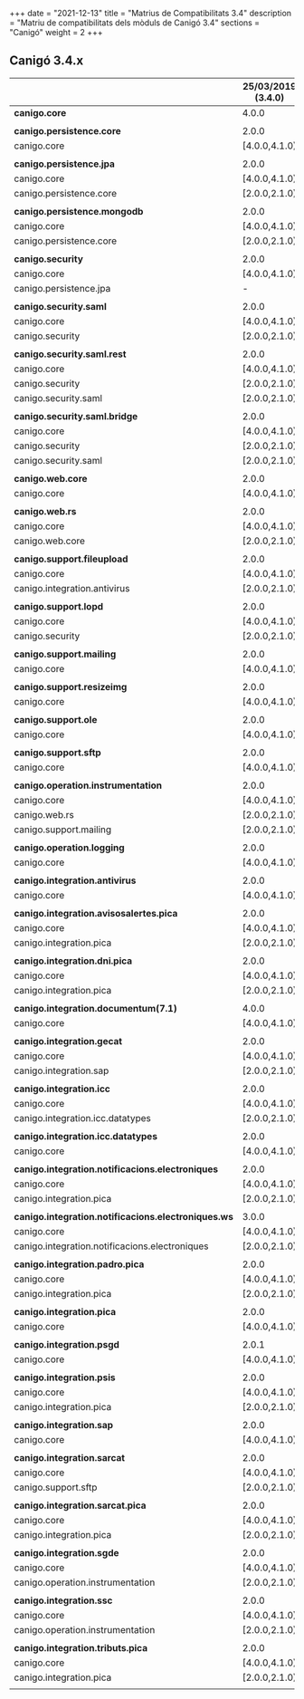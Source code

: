 +++
date        = "2021-12-13"
title       = "Matrius de Compatibilitats 3.4"
description = "Matriu de compatibilitats dels mòduls de Canigó 3.4"
sections    = "Canigó"
weight      = 2
+++

## Canigó 3.4.x

|                                                   		| 25/03/2019 (3.4.0)	| 17/09/2019 (3.4.1)	| 22/10/2019 (3.4.2)	| 26/03/2020 (3.4.3)	| 16/06/2020 (3.4.4)	| 09/09/2020 (3.4.5)	| 11/05/2021 (3.4.6)	| 13/12/2021 (3.4.7)	|
|---------------------------------------------------		|------------------		|------------------		|------------------		|------------------		|------------------		|------------------		|------------------		|------------------		|
| **canigo.core**                                   		| 4.0.0         			| 4.1.0         			| 4.1.0         			| 4.2.0         			| 4.3.0         			| 4.3.0         			| 4.3.0         			| 4.3.1         			|
|                                                   		|               			|               			|               			|               			|               			|               			|               			|               			|
| **canigo.persistence.core**                        		| 2.0.0          			| 2.1.0          			| 2.1.0          			| 2.2.0          			| 2.3.0          			| 2.3.0          			| 2.3.0          			| 2.3.1          			|
| canigo.core                                       		| [4.0.0,4.1.0)  			| [4.0.0,4.2.0)  			| [4.0.0,4.2.0)  			| [4.0.0,4.3.0)  			| [4.0.0,4.4.0)  			| [4.0.0,4.4.0)  			| [4.0.0,4.4.0)  			| [4.0.0,4.4.0)  			|
|                                                   		|               			|               			|               			|               			|               			|               			|               			|               			|
| **canigo.persistence.jpa**                         		| 2.0.0         			| 2.1.0         			| 2.1.0         			| 2.2.0         			| 2.3.0         			| 2.3.0         			| 2.3.1         			| 2.3.2         			|
| canigo.core                                       		| [4.0.0,4.1.0)  			| [4.0.0,4.2.0)  			| [4.0.0,4.2.0)  			| [4.0.0,4.3.0)  			| [4.0.0,4.4.0)  			| [4.0.0,4.4.0)  			| [4.0.0,4.4.0)  			| [4.0.0,4.4.0)  			|
| canigo.persistence.core                           		| [2.0.0,2.1.0)  			| [2.0.0,2.2.0)  			| [2.0.0,2.2.0)  			| [2.0.0,2.3.0)  			| [2.0.0,2.4.0)  			| [2.0.0,2.4.0)  			| [2.0.0,2.4.0)  			| [2.0.0,2.4.0)  			|
|                                                   		|               			|               			|               			|               			|               			|               			|               			|               			|
| **canigo.persistence.mongodb**                     		| 2.0.0          			| 2.1.0          			| 2.1.0          			| 2.2.0          			| 2.3.0          			| 2.3.0          			| 2.3.0          			| 2.3.1          			|
| canigo.core                                       		| [4.0.0,4.1.0)  			| [4.0.0,4.2.0)  			| [4.0.0,4.2.0)  			| [4.0.0,4.3.0)  			| [4.0.0,4.4.0)  			| [4.0.0,4.4.0)  			| [4.0.0,4.4.0)  			| [4.0.0,4.4.0)  			|
| canigo.persistence.core                           		| [2.0.0,2.1.0)  			| [2.0.0,2.2.0)  			| [2.0.0,2.2.0)  			| [2.0.0,2.3.0)  			| [2.0.0,2.4.0)  			| [2.0.0,2.4.0)  			| [2.0.0,2.4.0)  			| [2.0.0,2.4.0)  			|
|                                                   		|               			|               			|               			|               			|               			|               			|               			|               			|
| **canigo.security**                                		| 2.0.0         			| 2.1.0         			| 2.2.3         			| 2.3.0         			| 2.4.0         			| 2.4.0         			| 2.4.1         			| 2.4.2         			|
| canigo.core                                       		| [4.0.0,4.1.0)  			| [4.0.0,4.2.0)  			| [4.0.0,4.2.0)  			| [4.0.0,4.3.0)  			| [4.0.0,4.4.0)  			| [4.0.0,4.4.0)  			| [4.0.0,4.4.0)  			| [4.0.0,4.4.0)  			|
| canigo.persistence.jpa                             		| -             			| -              			| -             			| -             			| [2.0.0,2.4.0)  			| [2.0.0,2.4.0)  			| [2.0.0,2.4.0)  			| [2.0.0,2.4.0)  			|
|                                                   		|               			|               			|               			|               			|               			|               			|               			|               			|
| **canigo.security.saml**                           		| 2.0.0         			| 2.1.0         			| 2.2.0         			| 2.2.1         			| 2.3.0          			| 2.3.0          			| 2.3.0          			| 2.3.1          			|
| canigo.core                                       		| [4.0.0,4.1.0)  			| [4.0.0,4.2.0)  			| [4.0.0,4.2.0)  			| [4.0.0,4.3.0)  			| [4.0.0,4.4.0)  			| [4.0.0,4.4.0)  			| [4.0.0,4.4.0)  			| [4.0.0,4.4.0)  			|
| canigo.security                                   		| [2.0.0,2.1.0) 			| [2.0.0,2.2.0) 			| [2.0.0,2.3.0) 			| [2.0.0,2.4.0) 			| [2.0.0,2.5.0) 			| [2.0.0,2.5.0) 			| [2.0.0,2.5.0) 			| [2.0.0,2.5.0) 			|
|                                                   		|               			|               			|               			|               			|               			|               			|               			|               			|
| **canigo.security.saml.rest**                      		| 2.0.0          			| 2.1.0          			| 2.2.0          			| 2.2.1          			| 2.3.0          			| 2.3.0          			| 2.3.0          			| 2.3.1          			|
| canigo.core                                       		| [4.0.0,4.1.0)  			| [4.0.0,4.2.0)  			| [4.0.0,4.2.0)  			| [4.0.0,4.3.0)  			| [4.0.0,4.4.0)  			| [4.0.0,4.4.0)  			| [4.0.0,4.4.0)  			| [4.0.0,4.4.0)  			|
| canigo.security                                   		| [2.0.0,2.1.0) 			| [2.0.0,2.2.0) 			| [2.0.0,2.3.0) 			| [2.0.0,2.4.0) 			| [2.0.0,2.5.0) 			| [2.0.0,2.5.0) 			| [2.0.0,2.5.0) 			| [2.0.0,2.5.0) 			|
| canigo.security.saml                               		| [2.0.0,2.1.0) 			| [2.0.0,2.2.0) 			| [2.0.0,2.3.0) 			| [2.0.0,2.3.0) 			| [2.0.0,2.4.0) 			| [2.0.0,2.4.0) 			| [2.0.0,2.4.0) 			| [2.0.0,2.4.0) 			|
|                                                   		|               			|               			|               			|               			|               			|               			|               			|               			|
| **canigo.security.saml.bridge**                    		| 2.0.0          			| 2.1.0          			| 2.2.0          			| 2.2.1          			| 2.3.0          			| 2.3.1          			| 2.3.1          			| 2.3.2          			|
| canigo.core                                       		| [4.0.0,4.1.0)  			| [4.0.0,4.2.0)  			| [4.0.0,4.2.0)  			| [4.0.0,4.3.0)  			| [4.0.0,4.4.0)  			| [4.0.0,4.4.0)  			| [4.0.0,4.4.0)  			| [4.0.0,4.4.0)  			|
| canigo.security                                   		| [2.0.0,2.1.0) 			| [2.0.0,2.2.0) 			| [2.0.0,2.3.0) 			| [2.0.0,2.4.0) 			| [2.0.0,2.5.0) 			| [2.0.0,2.5.0) 			| [2.0.0,2.5.0) 			| [2.0.0,2.5.0) 			|
| canigo.security.saml                               		| [2.0.0,2.1.0) 			| [2.0.0,2.2.0) 			| [2.0.0,2.3.0) 			| [2.0.0,2.3.0) 			| [2.0.0,2.4.0) 			| [2.0.0,2.4.0) 			| [2.0.0,2.4.0) 			| [2.0.0,2.4.0) 			|
|                                                   		|               			|               			|               			|               			|               			|               			|               			|               			|
| **canigo.web.core**                                		| 2.0.0         			| 2.1.0         			| 2.1.0         			| 2.2.0         			| 2.3.0         			| 2.3.0         			| 2.3.0         			| 2.3.1         			|
| canigo.core                                       		| [4.0.0,4.1.0)  			| [4.0.0,4.2.0)  			| [4.0.0,4.2.0)  			| [4.0.0,4.3.0)  			| [4.0.0,4.4.0)  			| [4.0.0,4.4.0)  			| [4.0.0,4.4.0)  			| [4.0.0,4.4.0)  			|
|                                                   		|               			|               			|               			|               			|               			|               			|               			|               			|
| **canigo.web.rs**                                  		| 2.0.0         			| 2.1.0         			| 2.1.0         			| 2.2.0         			| 2.3.0         			| 2.3.1         			| 2.3.1         			| 2.3.2         			|
| canigo.core                                       		| [4.0.0,4.1.0)  			| [4.0.0,4.2.0)  			| [4.0.0,4.2.0)  			| [4.0.0,4.3.0)  			| [4.0.0,4.4.0)  			| [4.0.0,4.4.0)  			| [4.0.0,4.4.0)  			| [4.0.0,4.4.0)  			|
| canigo.web.core                                   		| [2.0.0,2.1.0) 			| [2.0.0,2.2.0) 			| [2.0.0,2.2.0) 			| [2.0.0,2.3.0) 			| [2.0.0,2.4.0) 			| [2.0.0,2.4.0) 			| [2.0.0,2.4.0) 			| [2.0.0,2.4.0) 			|
|                                                   		|               			|               			|               			|               			|               			|               			|               			|               			|
| **canigo.support.fileupload**                      		| 2.0.0         			| 2.1.0         			| 2.1.0         			| 2.2.0         			| 2.3.0         			| 2.3.0         			| 2.3.0         			| 2.3.1         			|
| canigo.core                                       		| [4.0.0,4.1.0)  			| [4.0.0,4.2.0)  			| [4.0.0,4.2.0)  			| [4.0.0,4.3.0)  			| [4.0.0,4.4.0)  			| [4.0.0,4.4.0)  			| [4.0.0,4.4.0)  			| [4.0.0,4.4.0)  			|
| canigo.integration.antivirus                      		| [2.0.0,2.1.0) 			| [2.0.0,2.2.0) 			| [2.0.0,2.2.0) 			| [2.0.0,2.4.0) 			| [2.0.0,2.5.0) 			| [2.0.0,2.5.0) 			| [2.0.0,2.5.0) 			| [2.0.0,2.5.0) 			|
|                                                   		|               			|               			|               			|               			|               			|               			|               			|               			|
| **canigo.support.lopd**                            		| 2.0.0         			| 2.1.0         			| 2.1.0         			| 2.2.0         			| 2.3.0         			| 2.3.0         			| 2.3.0         			| 2.3.1         			|
| canigo.core                                       		| [4.0.0,4.1.0)  			| [4.0.0,4.2.0)  			| [4.0.0,4.2.0)  			| [4.0.0,4.3.0)  			| [4.0.0,4.4.0)  			| [4.0.0,4.4.0)  			| [4.0.0,4.4.0)  			| [4.0.0,4.4.0)  			|
| canigo.security                                   		| [2.0.0,2.1.0) 			| [2.0.0,2.2.0) 			| [2.0.0,2.2.0) 			| [2.0.0,2.4.0) 			| [2.0.0,2.5.0) 			| [2.0.0,2.5.0) 			| [2.0.0,2.5.0) 			| [2.0.0,2.5.0) 			|
|                                                   		|               			|               			|               			|               			|               			|               			|               			|               			|
| **canigo.support.mailing**                         		| 2.0.0         			| 2.1.0         			| 2.1.0         			| 2.2.0         			| 2.3.0         			| 2.3.0         			| 2.3.0         			| 2.3.1         			|
| canigo.core                                       		| [4.0.0,4.1.0)  			| [4.0.0,4.2.0)  			| [4.0.0,4.2.0)  			| [4.0.0,4.3.0)  			| [4.0.0,4.4.0)  			| [4.0.0,4.4.0)  			| [4.0.0,4.4.0)  			| [4.0.0,4.4.0)  			|
|                                                   		|               			|               			|               			|               			|               			|               			|               			|               			|
| **canigo.support.resizeimg**                         	| 2.0.0         			| 2.1.0         			| 2.1.0         			| 2.2.0         			| 2.4.0         			| 2.4.0         			| 2.4.0         			| 2.4.1         			|
| canigo.core                                       		| [4.0.0,4.1.0)  			| [4.0.0,4.2.0)  			| [4.0.0,4.2.0)  			| [4.0.0,4.3.0)  			| [4.0.0,4.4.0)  			| [4.0.0,4.4.0)  			| [4.0.0,4.4.0)  			| [4.0.0,4.4.0)  			|
|                                                   		|               			|               			|               			|               			|               			|               			|               			|               			|
| **canigo.support.ole**                             		| 2.0.0         			| 2.1.0         			| 2.1.0         			| 2.2.0         			| 2.3.0         			| 2.3.0         			| 2.3.0         			| 2.3.1         			|
| canigo.core                                       		| [4.0.0,4.1.0)  			| [4.0.0,4.2.0)  			| [4.0.0,4.2.0)  			| [4.0.0,4.3.0)  			| [4.0.0,4.4.0)  			| [4.0.0,4.4.0)  			| [4.0.0,4.4.0)  			| [4.0.0,4.4.0)  			|
|                                                   		|               			|               			|               			|               			|               			|               			|               			|               			|
| **canigo.support.sftp**                            		| 2.0.0         			| 2.1.0         			| 2.1.0         			| 2.2.0         			| 2.3.0         			| 2.3.0         			| 2.3.0         			| 2.3.1         			|
| canigo.core                                       		| [4.0.0,4.1.0)  			| [4.0.0,4.2.0)  			| [4.0.0,4.2.0)  			| [4.0.0,4.3.0)  			| [4.0.0,4.4.0)  			| [4.0.0,4.4.0)  			| [4.0.0,4.4.0)  			| [4.0.0,4.4.0)  			|
|                                                   		|               			|               			|               			|               			|               			|               			|               			|               			|
| **canigo.operation.instrumentation**               		| 2.0.0         			| 2.1.0         			| 2.1.0         			| 2.2.0         			| 2.3.0         			| 2.3.0         			| 2.3.1         			| 2.3.2         			|
| canigo.core                                       		| [4.0.0,4.1.0)  			| [4.0.0,4.2.0)  			| [4.0.0,4.2.0)  			| [4.0.0,4.3.0)  			| [4.0.0,4.4.0)  			| [4.0.0,4.4.0)  			| [4.0.0,4.4.0)  			| [4.0.0,4.4.0)  			|
| canigo.web.rs                                   			| [2.0.0,2.1.0) 			| [2.0.0,2.2.0) 			| [2.0.0,2.2.0) 			| [2.0.0,2.3.0) 			| [2.0.0,2.4.0) 			| [2.0.0,2.4.0) 			| [2.0.0,2.4.0) 			| [2.0.0,2.4.0) 			|
| canigo.support.mailing                           			| [2.0.0,2.1.0) 			| [2.0.0,2.2.0) 			| [2.0.0,2.2.0) 			| [2.0.0,2.3.0) 			| [2.0.0,2.4.0) 			| [2.0.0,2.4.0) 			| [2.0.0,2.4.0) 			| [2.0.0,2.4.0) 			|
|                                                   		|               			|               			|               			|               			|               			|               			|               			|               			|
| **canigo.operation.logging**                       		| 2.0.0         			| 2.1.0         			| 2.1.0         			| 2.2.0         			| 2.3.0         			| 2.3.0         			| 2.3.0         			| 2.3.1         			|
| canigo.core                                       		| [4.0.0,4.1.0)  			| [4.0.0,4.2.0)  			| [4.0.0,4.2.0)  			| [4.0.0,4.3.0)  			| [4.0.0,4.4.0)  			| [4.0.0,4.4.0)  			| [4.0.0,4.4.0)  			| [4.0.0,4.4.0)  			|
|                                                   		|               			|               			|               			|               			|               			|               			|               			|               			|
| **canigo.integration.antivirus**                   		| 2.0.0         			| 2.2.0         			| 2.2.0         			| 2.3.0         			| 2.4.0         			| 2.4.1         			| 2.4.1         			| 2.4.2         			|
| canigo.core                                       		| [4.0.0,4.1.0)  			| [4.0.0,4.2.0)  			| [4.0.0,4.2.0)  			| [4.0.0,4.3.0)  			| [4.0.0,4.4.0)  			| [4.0.0,4.4.0)  			| [4.0.0,4.4.0)  			| [4.0.0,4.4.0)  			|
|                                                   		|               			|               			|               			|               			|               			|               			|               			|               			|
| **canigo.integration.avisosalertes.pica**          		| 2.0.0         			| 2.1.0         			| 2.1.0         			| 2.2.0         			| 2.3.0         			| 2.3.1         			| 2.3.2         			| 2.3.3         			|
| canigo.core                                       		| [4.0.0,4.1.0)  			| [4.0.0,4.2.0)  			| [4.0.0,4.2.0)  			| [4.0.0,4.3.0)  			| [4.0.0,4.4.0)  			| [4.0.0,4.4.0)  			| [4.0.0,4.4.0)  			| [4.0.0,4.4.0)  			|
| canigo.integration.pica                           		| [2.0.0,2.1.0) 			| [2.0.0,2.2.0) 			| [2.0.0,2.2.0) 			| [2.0.0,2.3.0) 			| [2.0.0,2.4.0) 			| [2.0.0,2.4.0) 			| [2.3.2,2.4.0) 			| [2.3.2,2.4.0) 			|
|                                                   		|               			|               			|               			|               			|               			|               			|               			|               			|
| **canigo.integration.dni.pica**                    		| 2.0.0         			| 2.1.0         			| 2.1.0         			| 2.2.0         			| 2.3.0         			| 2.3.1         			| 2.3.2         			| 2.3.3         			|
| canigo.core                                       		| [4.0.0,4.1.0)  			| [4.0.0,4.2.0)  			| [4.0.0,4.2.0)  			| [4.0.0,4.3.0)  			| [4.0.0,4.4.0)  			| [4.0.0,4.4.0)  			| [4.0.0,4.4.0)  			| [4.0.0,4.4.0)  			|
| canigo.integration.pica                           		| [2.0.0,2.1.0) 			| [2.0.0,2.2.0) 			| [2.0.0,2.2.0) 			| [2.0.0,2.3.0) 			| [2.0.0,2.4.0) 			| [2.0.0,2.4.0) 			| [2.3.2,2.4.0) 			| [2.3.2,2.4.0) 			|
|                                                   		|               			|               			|               			|               			|               			|               			|               			|               			|
| **canigo.integration.documentum(7.1)**             		| 4.0.0         			| 4.1.0         			| 4.1.0         			| 4.2.0         			| -             			| -             			| -             			| -             			|
| canigo.core                                       		| [4.0.0,4.1.0)  			| [4.0.0,4.2.0)  			| [4.0.0,4.2.0)  			| [4.0.0,4.3.0)  			| -             			| -             			| -             			| -             			|
|                                                   		|               			|               			|               			|               			|               			|               			|               			|               			|
| **canigo.integration.gecat**                       		| 2.0.0         			| 2.1.0         			| 2.1.0         			| 2.2.0         			| -              			| -              			| -              			| -              			|
| canigo.core                                       		| [4.0.0,4.1.0)  			| [4.0.0,4.2.0)  			| [4.0.0,4.2.0)  			| [4.0.0,4.3.0)  			| -              			| -              			| -              			| -              			|
| canigo.integration.sap                            		| [2.0.0,2.1.0) 			| [2.0.0,2.2.0) 			| [2.0.0,2.2.0) 			| [2.0.0,2.3.0) 			| -              			| -              			| -              			| -              			|
|                                                   		|               			|               			|               			|               			|               			|               			|               			|               			|
| **canigo.integration.icc**                         		| 2.0.0         			| 2.1.0         			| 2.1.0         			| 2.2.0         			| 2.3.0         			| 2.3.0         			| 2.3.1         			| 2.3.2         			|
| canigo.core                                       		| [4.0.0,4.1.0)  			| [4.0.0,4.2.0)  			| [4.0.0,4.2.0)  			| [4.0.0,4.3.0)  			| [4.0.0,4.4.0)  			| [4.0.0,4.4.0)  			| [4.0.0,4.4.0)  			| [4.0.0,4.4.0)  			|
| canigo.integration.icc.datatypes                  		| [2.0.0,2.1.0)  			| [2.0.0,2.2.0)  			| [2.0.0,2.2.0)  			| [2.0.0,2.3.0)  			| [2.0.0,2.4.0)  			| [2.0.0,2.4.0)  			| [2.0.0,2.4.0)  			| [2.0.0,2.4.0)  			|
|                                                   		|               			|               			|               			|               			|               			|               			|               			|               			|
| **canigo.integration.icc.datatypes**               		| 2.0.0         			| 2.1.0         			| 2.1.0         			| 2.2.0         			| 2.3.0         			| 2.3.0         			| 2.3.0         			| 2.3.1         			|
| canigo.core                                       		| [4.0.0,4.1.0)  			| [4.0.0,4.2.0)  			| [4.0.0,4.2.0)  			| [4.0.0,4.3.0)  			| [4.0.0,4.4.0)  			| [4.0.0,4.4.0)  			| [4.0.0,4.4.0)  			| [4.0.0,4.4.0)  			|
|                                                   		|               			|               			|               			|               			|               			|               			|               			|               			|
| **canigo.integration.notificacions.electroniques** 		| 2.0.0         			| 2.1.0         			| 2.1.0         			| 2.2.0         			| 2.3.0         			| 2.3.2         			| 2.3.2         			| 2.3.3         			|
| canigo.core                                       		| [4.0.0,4.1.0)  			| [4.0.0,4.2.0)  			| [4.0.0,4.2.0)  			| [4.0.0,4.3.0)  			| [4.0.0,4.4.0)  			| [4.0.0,4.4.0)  			| [4.0.0,4.4.0)  			| [4.0.0,4.4.0)  			|
| canigo.integration.pica                           		| [2.0.0,2.1.0) 			| [2.0.0,2.2.0) 			| [2.0.0,2.2.0) 			| [2.0.0,2.3.0) 			| [2.0.0,2.4.0) 			| [2.0.0,2.4.0) 			| [2.0.0,2.4.0) 			| [2.0.0,2.4.0) 			|
|                                                   		|               			|               			|               			|               			|               			|               			|               			|               			|
| **canigo.integration.notificacions.electroniques.ws**	| 3.0.0         			| 3.1.0         			| 3.1.0         			| 3.2.0         			| 3.3.0         			| 3.3.1         			| 3.3.1         			| 3.3.2         			|
| canigo.core                                       		| [4.0.0,4.1.0)  			| [4.0.0,4.2.0)  			| [4.0.0,4.2.0)  			| [4.0.0,4.3.0)  			| [4.0.0,4.4.0)  			| [4.0.0,4.4.0)  			| [4.0.0,4.4.0)  			| [4.0.0,4.4.0)  			|
| canigo.integration.notificacions.electroniques    		| [2.0.0,2.1.0) 			| [2.0.0,2.2.0) 			| [2.0.0,2.2.0) 			| [2.0.0,2.3.0) 			| [2.0.0,2.4.0) 			| [2.0.0,2.4.0) 			| [2.0.0,2.4.0) 			| [2.0.0,2.4.0) 			|
|                                                   		|               			|               			|               			|               			|               			|               			|               			|               			|
| **canigo.integration.padro.pica**                  		| 2.0.0         			| 2.1.0         			| 2.1.0         			| 2.2.0         			| 2.3.0         			| 2.3.1         			| 2.3.2         			| 2.3.3         			|
| canigo.core                                       		| [4.0.0,4.1.0)  			| [4.0.0,4.2.0)  			| [4.0.0,4.2.0)  			| [4.0.0,4.3.0)  			| [4.0.0,4.4.0)  			| [4.0.0,4.4.0)  			| [4.0.0,4.4.0)  			| [4.0.0,4.4.0)  			|
| canigo.integration.pica                           		| [2.0.0,2.1.0) 			| [2.0.0,2.2.0) 			| [2.0.0,2.2.0) 			| [2.0.0,2.3.0) 			| [2.0.0,2.4.0) 			| [2.0.0,2.4.0) 			| [2.3.2,2.4.0) 			| [2.3.2,2.4.0) 			|
|                                                   		|               			|               			|               			|               			|               			|               			|               			|               			|
| **canigo.integration.pica**                        		| 2.0.0         			| 2.1.0         			| 2.1.0         			| 2.2.0         			| 2.3.0         			| 2.3.1         			| 2.3.2         			| 2.3.3         			|
| canigo.core                                       		| [4.0.0,4.1.0)  			| [4.0.0,4.2.0)  			| [4.0.0,4.2.0)  			| [4.0.0,4.3.0)  			| [4.0.0,4.4.0)  			| [4.0.0,4.4.0)  			| [4.0.0,4.4.0)  			| [4.0.0,4.4.0)  			|
|                                                   		|               			|               			|               			|               			|               			|               			|               			|               			|
| **canigo.integration.psgd**                        		| 2.0.1         			| 2.1.0         			| 2.1.0         			| 2.2.0         			| 2.4.0         			| 2.4.1         			| 2.4.1         			| 2.4.2         			|
| canigo.core                                       		| [4.0.0,4.1.0)  			| [4.0.0,4.2.0)  			| [4.0.0,4.2.0)  			| [4.0.0,4.3.0)  			| [4.0.0,4.4.0)  			| [4.0.0,4.4.0)  			| [4.0.0,4.4.0)  			| [4.0.0,4.4.0)  			|
|                                                   		|               			|               			|               			|               			|               			|               			|               			|               			|
| **canigo.integration.psis**                        		| 2.0.0         			| 2.1.0         			| 2.1.0         			| 2.2.0         			| 2.3.0         			| 2.3.2         			| 2.3.2         			| 2.3.3         			|
| canigo.core                                       		| [4.0.0,4.1.0)  			| [4.0.0,4.2.0)  			| [4.0.0,4.2.0)  			| [4.0.0,4.3.0)  			| [4.0.0,4.4.0)  			| [4.0.0,4.4.0)  			| [4.0.0,4.4.0)  			| [4.0.0,4.4.0)  			|
| canigo.integration.pica                           		| [2.0.0,2.1.0) 			| [2.0.0,2.2.0) 			| [2.0.0,2.2.0) 			| [2.0.0,2.3.0) 			| [2.0.0,2.4.0) 			| [2.0.0,2.4.0) 			| [2.0.0,2.4.0) 			| [2.0.0,2.4.0) 			|
|                                                   		|               			|               			|               			|               			|               			|               			|               			|               			|
| **canigo.integration.sap**                         		| 2.0.0         			| 2.1.0         			| 2.1.0         			| 2.2.0         			| -              			| -              			| -              			| -              			|
| canigo.core                                       		| [4.0.0,4.1.0)  			| [4.0.0,4.2.0)  			| [4.0.0,4.2.0)  			| [4.0.0,4.3.0)  			| -              			| -              			| -              			| -              			|
|                                                   		|               			|               			|               			|               			|               			|               			|               			|               			|
| **canigo.integration.sarcat**                      		| 2.0.0         			| 2.1.0         			| 2.1.0         			| 2.2.0         			| 2.3.0         			| 2.3.1         			| 2.4.0         			| 2.4.1         			|
| canigo.core                                       		| [4.0.0,4.1.0)  			| [4.0.0,4.2.0)  			| [4.0.0,4.2.0)  			| [4.0.0,4.3.0)  			| [4.0.0,4.4.0)  			| [4.0.0,4.4.0)  			| [4.0.0,4.4.0)  			| [4.0.0,4.4.0)  			|
| canigo.support.sftp                               		| [2.0.0,2.1.0) 			| [2.0.0,2.2.0) 			| [2.0.0,2.2.0) 			| [2.0.0,2.3.0) 			| [2.0.0,2.4.0) 			| [2.0.0,2.4.0) 			| [2.0.0,2.4.0) 			| [2.0.0,2.4.0) 			|
|                                                   		|               			|               			|               			|               			|               			|               			|               			|               			|
| **canigo.integration.sarcat.pica**                 		| 2.0.0         			| 2.1.0         			| 2.1.0         			| 2.2.0         			| 2.3.0         			| 2.3.1         			| 2.3.2         			| 2.3.3         			|
| canigo.core                                       		| [4.0.0,4.1.0)  			| [4.0.0,4.2.0)  			| [4.0.0,4.2.0)  			| [4.0.0,4.3.0)  			| [4.0.0,4.4.0)  			| [4.0.0,4.4.0)  			| [4.0.0,4.4.0)  			| [4.0.0,4.4.0)  			|
| canigo.integration.pica                           		| [2.0.0,2.1.0) 			| [2.0.0,2.2.0) 			| [2.0.0,2.2.0) 			| [2.0.0,2.3.0) 			| [2.0.0,2.4.0) 			| [2.0.0,2.4.0) 			| [2.3.2,2.4.0) 			| [2.3.2,2.4.0) 			|
|                                                   		|               			|               			|               			|               			|               			|               			|               			|               			|
| **canigo.integration.sgde**                        		| 2.0.0         			| 2.1.0         			| 2.1.0         			| 2.2.0         			| 2.3.0         			| 2.4.0         			| 2.4.0         			| 2.4.1         			|
| canigo.core                                       		| [4.0.0,4.1.0)  			| [4.0.0,4.2.0)  			| [4.0.0,4.2.0)  			| [4.0.0,4.3.0)  			| [4.0.0,4.4.0)  			| [4.0.0,4.4.0)  			| [4.0.0,4.4.0)  			| [4.0.0,4.4.0)  			|
| canigo.operation.instrumentation                  		| [2.0.0,2.1.0) 			| [2.0.0,2.2.0) 			| [2.0.0,2.2.0) 			| [2.0.0,2.3.0) 			| [2.0.0,2.4.0) 			| [2.0.0,2.4.0) 			| [2.0.0,2.4.0) 			| [2.0.0,2.4.0) 			|
|                                                   		|               			|               			|               			|               			|               			|               			|               			|               			|
| **canigo.integration.ssc**                         		| 2.0.0         			| 2.2.1         			| 2.2.1         			| 2.3.0         			| 2.4.0         			| 2.4.1         			| 2.4.2         			| 2.4.3         			|
| canigo.core                                       		| [4.0.0,4.1.0)  			| [4.0.0,4.2.0)  			| [4.0.0,4.2.0)  			| [4.0.0,4.3.0)  			| [4.0.0,4.4.0)  			| [4.0.0,4.4.0)  			| [4.0.0,4.4.0)  			| [4.0.0,4.4.0)  			|
| canigo.operation.instrumentation                  		| [2.0.0,2.1.0) 			| [2.0.0,2.2.0) 			| [2.0.0,2.2.0) 			| [2.0.0,2.3.0) 			| [2.0.0,2.4.0) 			| [2.0.0,2.4.0) 			| [2.0.0,2.4.0) 			| [2.0.0,2.4.0) 			|
|                                                   		|               			|               			|               			|               			|               			|               			|               			|               			|
| **canigo.integration.tributs.pica**                		| 2.0.0         			| 2.1.0         			| 2.1.0         			| 2.2.0         			| 2.3.0         			| 2.4.0         			| 2.4.2         			| 2.4.3         			|
| canigo.core                                       		| [4.0.0,4.1.0)  			| [4.0.0,4.2.0)  			| [4.0.0,4.2.0)  			| [4.0.0,4.3.0)  			| [4.0.0,4.4.0)  			| [4.0.0,4.4.0)  			| [4.0.0,4.4.0)  			| [4.0.0,4.4.0)  			|
| canigo.integration.pica                           		| [2.0.0,2.1.0) 			| [2.0.0,2.2.0) 			| [2.0.0,2.2.0) 			| [2.0.0,2.3.0) 			| [2.0.0,2.4.0) 			| [2.0.0,2.4.0) 			| [2.3.2,2.4.0) 			| [2.3.2,2.4.0) 			|
|                                                   		|               			|               			|               			|               			|               			|               			|               			|               			|
